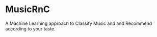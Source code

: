 # MusicRnC
A Machine Learning approach to Classify Music and and Recommend according to your taste.
